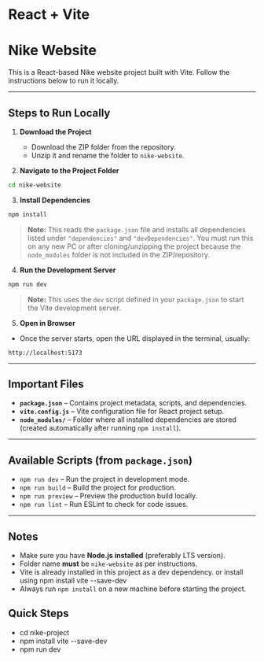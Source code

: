 # React + Vite

# Nike Website

This is a React-based Nike website project built with Vite. Follow the instructions below to run it locally.

---

## Steps to Run Locally

1. **Download the Project**
   - Download the ZIP folder from the repository.
   - Unzip it and rename the folder to `nike-website`.

2. **Navigate to the Project Folder**
```bash
cd nike-website
```

3. **Install Dependencies**
```bash
npm install
```
> **Note:** This reads the `package.json` file and installs all dependencies listed under `"dependencies"` and `"devDependencies"`. You must run this on any new PC or after cloning/unzipping the project because the `node_modules` folder is not included in the ZIP/repository.

4. **Run the Development Server**
```bash
npm run dev
```
> **Note:** This uses the `dev` script defined in your `package.json` to start the Vite development server.

5. **Open in Browser**
- Once the server starts, open the URL displayed in the terminal, usually:
```
http://localhost:5173
```

---

## Important Files

- **`package.json`** – Contains project metadata, scripts, and dependencies.  
- **`vite.config.js`** – Vite configuration file for React project setup.  
- **`node_modules/`** – Folder where all installed dependencies are stored (created automatically after running `npm install`).  

---

## Available Scripts (from `package.json`)

- `npm run dev` – Run the project in development mode.  
- `npm run build` – Build the project for production.  
- `npm run preview` – Preview the production build locally.  
- `npm run lint` – Run ESLint to check for code issues.

---

## Notes

- Make sure you have **Node.js installed** (preferably LTS version).  
- Folder name **must** be `nike-website` as per instructions.  
- Vite is already installed in this project as a dev dependency.  or install using  npm install vite --save-dev
- Always run `npm install` on a new machine before starting the project.

## Quick Steps

- cd nike-project
- npm install vite --save-dev
- npm run dev

